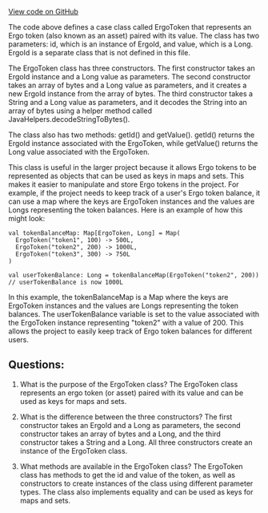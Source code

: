 [View code on GitHub](sigmastate-interpreterhttps://github.com/ScorexFoundation/sigmastate-interpreter/sdk/shared/src/main/scala/org/ergoplatform/sdk/ErgoToken.scala)

The code above defines a case class called ErgoToken that represents an Ergo token (also known as an asset) paired with its value. The class has two parameters: id, which is an instance of ErgoId, and value, which is a Long. ErgoId is a separate class that is not defined in this file.

The ErgoToken class has three constructors. The first constructor takes an ErgoId instance and a Long value as parameters. The second constructor takes an array of bytes and a Long value as parameters, and it creates a new ErgoId instance from the array of bytes. The third constructor takes a String and a Long value as parameters, and it decodes the String into an array of bytes using a helper method called JavaHelpers.decodeStringToBytes().

The class also has two methods: getId() and getValue(). getId() returns the ErgoId instance associated with the ErgoToken, while getValue() returns the Long value associated with the ErgoToken.

This class is useful in the larger project because it allows Ergo tokens to be represented as objects that can be used as keys in maps and sets. This makes it easier to manipulate and store Ergo tokens in the project. For example, if the project needs to keep track of a user's Ergo token balance, it can use a map where the keys are ErgoToken instances and the values are Longs representing the token balances. Here is an example of how this might look:

```
val tokenBalanceMap: Map[ErgoToken, Long] = Map(
  ErgoToken("token1", 100) -> 500L,
  ErgoToken("token2", 200) -> 1000L,
  ErgoToken("token3", 300) -> 750L
)

val userTokenBalance: Long = tokenBalanceMap(ErgoToken("token2", 200))
// userTokenBalance is now 1000L
```

In this example, the tokenBalanceMap is a Map where the keys are ErgoToken instances and the values are Longs representing the token balances. The userTokenBalance variable is set to the value associated with the ErgoToken instance representing "token2" with a value of 200. This allows the project to easily keep track of Ergo token balances for different users.
## Questions: 
 1. What is the purpose of the ErgoToken class?
   The ErgoToken class represents an ergo token (or asset) paired with its value and can be used as keys for maps and sets.

2. What is the difference between the three constructors?
   The first constructor takes an ErgoId and a Long as parameters, the second constructor takes an array of bytes and a Long, and the third constructor takes a String and a Long. All three constructors create an instance of the ErgoToken class.

3. What methods are available in the ErgoToken class?
   The ErgoToken class has methods to get the id and value of the token, as well as constructors to create instances of the class using different parameter types. The class also implements equality and can be used as keys for maps and sets.